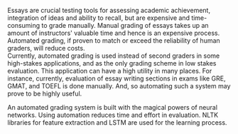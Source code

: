 Essays are crucial testing tools for assessing academic achievement, integration of ideas and ability to recall, but are expensive and time-consuming to grade manually. Manual grading of essays takes up an amount 
of instructors' valuable time and hence is an expensive process. Automated grading, if proven to match or exceed the reliability of human graders, will reduce costs.  
Currently, automated grading is used instead of second graders in some high-stakes applications, and as the only grading scheme in low stakes evaluation. 
This application can have a high utility in many places. For instance, currently, evaluation of essay writing sections in exams like GRE, GMAT, and TOEFL is done manually. 
And, so automating such a system may prove to be highly useful.

An automated grading system is built with the magical powers of neural networks. Using automation reduces time and effort in evaluation. NLTK libraries for 
feature extraction and LSTM are used for the learning process.  

